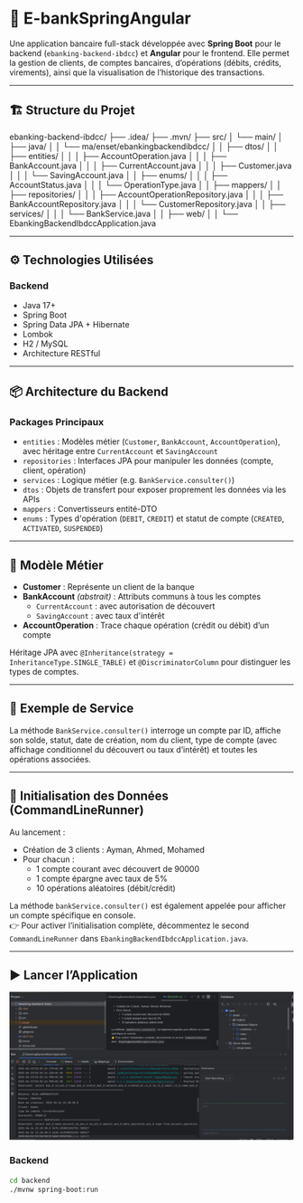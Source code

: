 # 💸 E-bankSpringAngular

Une application bancaire full-stack développée avec **Spring Boot** pour le backend (`ebanking-backend-ibdcc`) et **Angular** pour le frontend. Elle permet la gestion de clients, de comptes bancaires, d’opérations (débits, crédits, virements), ainsi que la visualisation de l’historique des transactions.

---

## 🏗 Structure du Projet
ebanking-backend-ibdcc/
├── .idea/
├── .mvn/
├── src/
│   └── main/
│       ├── java/
│       │   └── ma/enset/ebankingbackendibdcc/
│       │       ├── dtos/
│       │       ├── entities/
│       │       │   ├── AccountOperation.java
│       │       │   ├── BankAccount.java
│       │       │   ├── CurrentAccount.java
│       │       │   ├── Customer.java
│       │       │   └── SavingAccount.java
│       │       ├── enums/
│       │       │   ├── AccountStatus.java
│       │       │   └── OperationType.java
│       │       ├── mappers/
│       │       ├── repositories/
│       │       │   ├── AccountOperationRepository.java
│       │       │   ├── BankAccountRepository.java
│       │       │   └── CustomerRepository.java
│       │       ├── services/
│       │       │   └── BankService.java
│       │       ├── web/
│       │       └── EbankingBackendIbdccApplication.java


---

## ⚙️ Technologies Utilisées

### Backend
- Java 17+
- Spring Boot
- Spring Data JPA + Hibernate
- Lombok
- H2 / MySQL
- Architecture RESTful

---

## 📦 Architecture du Backend

### Packages Principaux

- `entities` : Modèles métier (`Customer`, `BankAccount`, `AccountOperation`), avec héritage entre `CurrentAccount` et `SavingAccount`
- `repositories` : Interfaces JPA pour manipuler les données (compte, client, opération)
- `services` : Logique métier (e.g. `BankService.consulter()`)
- `dtos` : Objets de transfert pour exposer proprement les données via les APIs
- `mappers` : Convertisseurs entité-DTO
- `enums` : Types d'opération (`DEBIT`, `CREDIT`) et statut de compte (`CREATED`, `ACTIVATED`, `SUSPENDED`)

---

## 🧩 Modèle Métier

- **Customer** : Représente un client de la banque
- **BankAccount** _(abstrait)_ : Attributs communs à tous les comptes
    - `CurrentAccount` : avec autorisation de découvert
    - `SavingAccount` : avec taux d'intérêt
- **AccountOperation** : Trace chaque opération (crédit ou débit) d’un compte

Héritage JPA avec `@Inheritance(strategy = InheritanceType.SINGLE_TABLE)` et `@DiscriminatorColumn` pour distinguer les types de comptes.

---

## 🧪 Exemple de Service

La méthode `BankService.consulter()` interroge un compte par ID, affiche son solde, statut, date de création, nom du client, type de compte (avec affichage conditionnel du découvert ou taux d’intérêt) et toutes les opérations associées.

---

## 🧬 Initialisation des Données (CommandLineRunner)

Au lancement :
- Création de 3 clients : Ayman, Ahmed, Mohamed
- Pour chacun :
    - 1 compte courant avec découvert de 90000
    - 1 compte épargne avec taux de 5%
    - 10 opérations aléatoires (débit/crédit)

La méthode `bankService.consulter()` est également appelée pour afficher un compte spécifique en console.  
👉 Pour activer l’initialisation complète, décommentez le second `CommandLineRunner` dans `EbankingBackendIbdccApplication.java`.

---

## ▶ Lancer l’Application
![img.png](img.png)
### Backend
```bash
cd backend
./mvnw spring-boot:run

